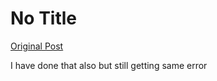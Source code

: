 # No Title

[Original Post](https://discourse.onlinedegree.iitm.ac.in/t/165959/333)

<p>I have done that also but still getting same error</p>